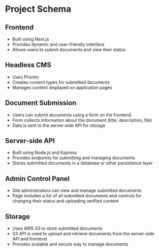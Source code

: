 # Project Schema

## Frontend

- Built using Next.js
- Provides dynamic and user-friendly interface
- Allows users to submit documents and view their status

## Headless CMS

- Uses Prismic
- Creates content types for submitted documents
- Manages content displayed on application pages

## Document Submission

- Users can submit documents using a form on the frontend
- Form collects information about the document (title, description, file)
- Data is sent to the server-side API for storage

## Server-side API

- Built using Node.js and Express
- Provides endpoints for submitting and managing documents
- Stores submitted documents in a database or other persistence layer

## Admin Control Panel

- Site administrators can view and manage submitted documents
- Page includes a list of all submitted documents and controls for changing their status and uploading verified content

## Storage

- Uses AWS S3 to store submitted documents
- S3 API is used to upload and retrieve documents from the server-side API and frontend
- Provides scalable and secure way to manage documents
